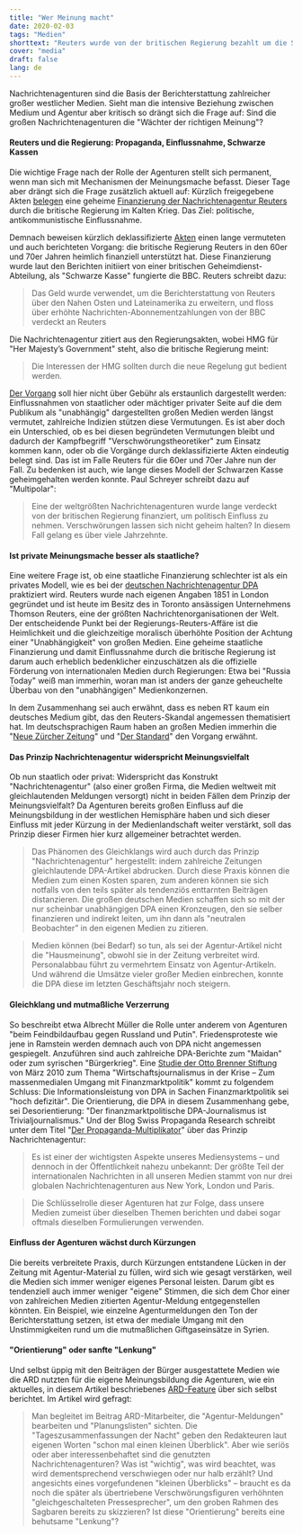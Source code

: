 ```yaml
---
title: "Wer Meinung macht"
date: 2020-02-03
tags: "Medien"
shorttext: "Reuters wurde von der britischen Regierung bezahlt um die Stimmung im Kalten Krieg positive und aggressive zu halten. Damals gesichert, heute wahrscheinlich!"
cover: "media"
draft: false
lang: de
---
```


Nachrichtenagenturen sind die Basis der Berichterstattung zahlreicher großer westlicher Medien. Sieht man die intensive Beziehung zwischen Medium und Agentur aber kritisch so drängt sich die Frage auf: Sind die großen Nachrichtenagenturen die "Wächter der richtigen Meinung"?

#### Reuters und die Regierung: Propaganda, Einflussnahme, Schwarze Kassen

Die wichtige Frage nach der Rolle der Agenturen stellt sich permanent, wenn man sich mit Mechanismen der Meinungsmache befasst. Dieser Tage aber drängt sich die Frage zusätzlich aktuell auf: Kürzlich freigegebene Akten [belegen](https://www.bbc.com/news/uk-politics-50637200 "How the UK secretly funded a Middle East news agency") eine geheime [Finanzierung der Nachrichtenagentur Reuters](https://uk.reuters.com/article/uk-britain-media/britain-secretly-funded-reuters-in-1960s-and-1970s-documents-idUKKBN1ZC20F "Britain secretly funded Reuters in 1960s and 1970s - documents") durch die britische Regierung im Kalten Krieg. Das Ziel: politische, antikommunistische Einflussnahme.

Demnach beweisen kürzlich deklassifizierte [Akten](https://discovery.nationalarchives.gov.uk/details/r/C16960830 "Information Research Department") einen lange vermuteten und auch berichteten Vorgang: die britische Regierung Reuters in den 60er und 70er Jahren heimlich finanziell unterstützt hat. Diese Finanzierung wurde laut den Berichten initiiert von einer britischen Geheimdienst-Abteilung, als "Schwarze Kasse" fungierte die BBC. Reuters schreibt dazu:

> Das Geld wurde verwendet, um die Berichterstattung von Reuters über den Nahen Osten und Lateinamerika zu erweitern, und floss über erhöhte Nachrichten-Abonnementzahlungen von der BBC verdeckt an Reuters

Die Nachrichtenagentur zitiert aus den Regierungsakten, wobei HMG für "Her Majesty’s Government" steht, also die britische Regierung meint:

> Die Interessen der HMG sollten durch die neue Regelung gut bedient werden.

[Der Vorgang](https://deutsch.rt.com/international/96817-nachrichtenagentur-als-propagandawaffe-grossbritanniens-geheimfinanzierung-reuters/ "Nachrichtenagentur als Propagandawaffe: Großbritanniens Geheimfinanzierung von Reuters") soll hier nicht über Gebühr als erstaunlich dargestellt werden: Einflussnahmen von staatlicher oder mächtiger privater Seite auf die dem Publikum als "unabhängig" dargestellten großen Medien werden längst vermutet, zahlreiche Indizien stützen diese Vermutungen. Es ist aber doch ein Unterschied, ob es bei diesen begründeten Vermutungen bleibt und dadurch der Kampfbegriff "Verschwörungstheoretiker" zum Einsatz kommen kann, oder ob die Vorgänge durch deklassifizierte Akten eindeutig belegt sind. Das ist im Falle Reuters für die 60er und 70er Jahre nun der Fall. Zu bedenken ist auch, wie lange dieses Modell der Schwarzen Kasse geheimgehalten werden konnte. Paul Schreyer schreibt dazu auf "Multipolar":

> Eine der weltgrößten Nachrichtenagenturen wurde lange verdeckt von der britischen Regierung finanziert, um politisch Einfluss zu nehmen. Verschwörungen lassen sich nicht geheim halten? In diesem Fall gelang es über viele Jahrzehnte.

#### Ist private Meinungsmache besser als staatliche?

Eine weitere Frage ist, ob eine staatliche Finanzierung schlechter ist als ein privates Modell, wie es bei der [deutschen Nachrichtenagentur DPA](/static/downloads/14296-gesellschaftsvertrag.pdf "Gesellschaftsvertrag, dpa") praktiziert wird. Reuters wurde nach eigenen Angaben 1851 in London gegründet und ist heute im Besitz des in Toronto ansässigen Unternehmens Thomson Reuters, eine der größten Nachrichtenorganisationen der Welt. Der entscheidende Punkt bei der Regierungs-Reuters-Affäre ist die Heimlichkeit und die gleichzeitige moralisch überhöhte Position der Achtung einer "Unabhängigkeit" von großen Medien. Eine geheime staatliche Finanzierung und damit Einflussnahme durch die britische Regierung ist darum auch erheblich bedenklicher einzuschätzen als die offizielle Förderung von internationalen Medien durch Regierungen: Etwa bei "Russia Today" weiß man immerhin, woran man ist anders der ganze geheuchelte Überbau von den "unabhängigen" Medienkonzernen.

In dem Zusammenhang sei auch erwähnt, dass es neben RT kaum ein deutsches Medium gibt, das den Reuters-Skandal angemessen thematisiert hat. Im deutschsprachigen Raum haben an großen Medien immerhin die "[Neue Zürcher Zeitung](https://www.nzz.ch/feuilleton/medien/die-britische-nachrichtenagentur-reuters-bekam-geheime-gelder-von-grossbritannien-ld.1533790 "Die britische Nachrichtenagentur Reuters bekam geheime Gelder von Grossbritannien")" und "[Der Standard](https://apps.derstandard.de/privacywall/story/2000113267731/britische-geheimzahlungen-an-reuters-in-60er-und-70er-jahren "Britische Geheimzahlungen an Reuters in 60er- und 70er-Jahren")" den Vorgang erwähnt.

#### Das Prinzip Nachrichtenagentur widerspricht Meinungsvielfalt

Ob nun staatlich oder privat: Widerspricht das Konstrukt "Nachrichtenagentur" (also einer großen Firma, die Medien weltweit mit gleichlautenden Meldungen versorgt) nicht in beiden Fällen dem Prinzip der Meinungsvielfalt? Da Agenturen bereits großen Einfluss auf die Meinungsbildung in der westlichen Hemisphäre haben und sich dieser Einfluss mit jeder Kürzung in der Medienlandschaft weiter verstärkt, soll das Prinzip dieser Firmen hier kurz allgemeiner betrachtet werden.

> Das Phänomen des Gleichklangs wird auch durch das Prinzip "Nachrichtenagentur" hergestellt: indem zahlreiche Zeitungen gleichlautende DPA-Artikel abdrucken. Durch diese Praxis können die Medien zum einen Kosten sparen, zum anderen können sie sich notfalls von den teils später als tendenziös enttarnten Beiträgen distanzieren. Die großen deutschen Medien schaffen sich so mit der nur scheinbar unabhängigen DPA einen Kronzeugen, den sie selber finanzieren und indirekt leiten, um ihn dann als "neutralen Beobachter” in den eigenen Medien zu zitieren.

> Medien können (bei Bedarf) so tun, als sei der Agentur-Artikel nicht die "Hausmeinung", obwohl sie in der Zeitung verbreitet wird. Personalabbau führt zu vermehrtem Einsatz von Agentur-Artikeln. Und während die Umsätze vieler großer Medien einbrechen, konnte die DPA diese im letzten Geschäftsjahr noch steigern.

#### Gleichklang und mutmaßliche Verzerrung

So beschreibt etwa Albrecht Müller die Rolle unter anderem von Agenturen "beim Feindbildaufbau gegen Russland und Putin". Friedensproteste wie jene in Ramstein werden demnach auch von DPA nicht angemessen gespiegelt. Anzuführen sind auch zahlreiche DPA-Berichte zum "Maidan" oder zum syrischen "Bürgerkrieg". Eine [Studie der Otto Brenner Stiftung](/static/downloads/AH63_Zusammenfassung.pdf "Wirtschaftsjournalismus in der Krise - Zum massenmedialen Umgang mit Finanzmarktpolitik") von März 2010 zum Thema "Wirtschaftsjournalismus in der Krise – Zum massenmedialen Umgang mit Finanzmarktpolitik" kommt zu folgendem Schluss: Die Informationsleistung von DPA in Sachen Finanzmarktpolitik sei "hoch defizitär". Die Orientierung, die DPA in diesem Zusammenhang gebe, sei Desorientierung: "Der finanzmarktpolitische DPA-Journalismus ist Trivialjournalismus." Und der Blog Swiss Propaganda Research schreibt unter dem Titel "[Der Propaganda-Multiplikator](https://swprs.org/der-propaganda-multiplikator/ "Der Propaganda-Multiplikator")" über das Prinzip Nachrichtenagentur:

> Es ist einer der wichtigsten Aspekte unseres Mediensystems – und dennoch in der Öffentlichkeit nahezu unbekannt: Der größte Teil der internationalen Nachrichten in all unseren Medien stammt von nur drei globalen Nachrichtenagenturen aus New York, London und Paris.

> Die Schlüsselrolle dieser Agenturen hat zur Folge, dass unsere Medien zumeist über dieselben Themen berichten und dabei sogar oftmals dieselben Formulierungen verwenden.

#### Einfluss der Agenturen wächst durch Kürzungen

Die bereits verbreitete Praxis, durch Kürzungen entstandene Lücken in der Zeitung mit Agentur-Material zu füllen, wird sich wie gesagt verstärken, weil die Medien sich immer weniger eigenes Personal leisten. Darum gibt es tendenziell auch immer weniger "eigene" Stimmen, die sich dem Chor einer von zahlreichen Medien zitierten Agentur-Meldung entgegenstellen könnten. Ein Beispiel, wie einzelne Agenturmeldungen den Ton der Berichterstattung setzen, ist etwa der mediale Umgang mit den Unstimmigkeiten rund um die mutmaßlichen Giftgaseinsätze in Syrien.

#### "Orientierung" oder sanfte "Lenkung"

Und selbst üppig mit den Beiträgen der Bürger ausgestattete Medien wie die ARD nutzten für die eigene Meinungsbildung die Agenturen, wie ein aktuelles, in diesem Artikel beschriebenes [ARD-Feature](https://www1.wdr.de/mediathek/audio/wdr5/wdr5-dok5-das-feature/audio-das-ard-radiofeature---der-wahrheit-verpflichtet-100.html "Der Wahrheit verpflichtet") über sich selbst berichtet. Im Artikel wird gefragt:

> Man begleitet im Beitrag ARD-Mitarbeiter, die "Agentur-Meldungen" bearbeiten und "Planungslisten" sichten. Die "Tageszusammenfassungen der Nacht" geben den Redakteuren laut eigenen Worten "schon mal einen kleinen Überblick". Aber wie seriös oder aber interessenbehaftet sind die genutzten Nachrichtenagenturen? Was ist "wichtig", was wird beachtet, was wird dementsprechend verschwiegen oder nur halb erzählt? Und angesichts eines vorgefundenen "kleinen Überblicks" – braucht es da noch die später als übertriebene Verschwörungsfiguren verhöhnten "gleichgeschalteten Pressesprecher", um den groben Rahmen des Sagbaren bereits zu skizzieren? Ist diese "Orientierung" bereits eine behutsame "Lenkung"?

